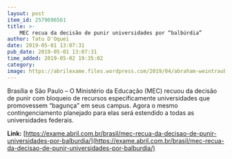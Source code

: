```yaml
---
layout: post
item_id: 2579696561
title: >-
    MEC recua da decisão de punir universidades por “balbúrdia”
author: Tatu D'Oquei
date: 2019-05-01 13:07:31
pub_date: 2019-05-01 13:07:31
time_added: 2019-05-02 19:35:02
category: 
image: https://abrilexame.files.wordpress.com/2019/04/abraham-weintraub-mex.gif?w=680&h=453&crop=1
---
```


Brasília e São Paulo – O Ministério da Educação (MEC) recuou da decisão de punir com bloqueio de recursos especificamente universidades que promovessem “bagunça” em seus campus. Agora o mesmo contingenciamento planejado para elas será estendido a todas as universidades federais.

**Link:** [https://exame.abril.com.br/brasil/mec-recua-da-decisao-de-punir-universidades-por-balburdia/](https://exame.abril.com.br/brasil/mec-recua-da-decisao-de-punir-universidades-por-balburdia/)

